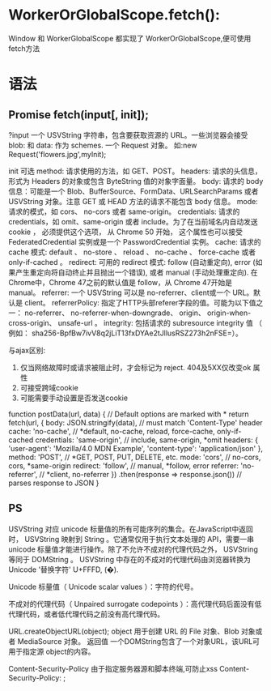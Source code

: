 # WorkerOrGlobalScope.fetch(): 
Window 和 WorkerGlobalScope 都实现了 WorkerOrGlobalScope,便可使用fetch方法

# 语法
## Promise<Response> fetch(input[, init]);

?input
  一个 USVString 字符串，包含要获取资源的 URL。一些浏览器会接受 blob: 和 data: 作为 schemes.
  一个 Request 对象。 如:new Request('flowers.jpg',myInit);

init 可选
  method: 请求使用的方法，如 GET、POST。
  headers: 请求的头信息，形式为 Headers 的对象或包含 ByteString 值的对象字面量。
  body: 请求的 body 信息：可能是一个 Blob、BufferSource、FormData、URLSearchParams 或者 USVString 对象。注意 GET 或 HEAD 方法的请求不能包含 body 信息。
  mode: 请求的模式，如 cors、 no-cors 或者 same-origin。
  credentials: 请求的 credentials，如 omit、same-origin 或者 include。为了在当前域名内自动发送 cookie ， 必须提供这个选项， 从 Chrome 50 开始， 这个属性也可以接受 FederatedCredential 实例或是一个 PasswordCredential 实例。
  cache:  请求的 cache 模式: default 、 no-store 、 reload 、 no-cache 、 force-cache 或者 only-if-cached 。
  redirect: 可用的 redirect 模式: follow (自动重定向), error (如果产生重定向将自动终止并且抛出一个错误), 或者 manual (手动处理重定向). 在Chrome中，Chrome 47之前的默认值是 follow，从 Chrome 47开始是 manual。
  referrer: 一个 USVString 可以是 no-referrer、client或一个 URL。默认是 client。
  referrerPolicy: 指定了HTTP头部referer字段的值。可能为以下值之一： no-referrer、 no-referrer-when-downgrade、 origin、 origin-when-cross-origin、 unsafe-url 。
  integrity: 包括请求的  subresource integrity 值 （ 例如： sha256-BpfBw7ivV8q2jLiT13fxDYAe2tJllusRSZ273h2nFSE=）。

与ajax区别:
  1. 仅当网络故障时或请求被阻止时，才会标记为 reject. 404及5XX仅改变ok 属性
  2. 可接受跨域cookie
  3. 可能需要手动设置是否发送cookie


function postData(url, data) {
  // Default options are marked with *
  return fetch(url, {
    body: JSON.stringify(data), // must match 'Content-Type' header
    cache: 'no-cache', // *default, no-cache, reload, force-cache, only-if-cached
    credentials: 'same-origin', // include, same-origin, *omit
    headers: {
      'user-agent': 'Mozilla/4.0 MDN Example',
      'content-type': 'application/json'
    },
    method: 'POST', // *GET, POST, PUT, DELETE, etc.
    mode: 'cors', // no-cors, cors, *same-origin
    redirect: 'follow', // manual, *follow, error
    referrer: 'no-referrer', // *client, no-referrer
  })
  .then(response => response.json()) // parses response to JSON
}












## PS
USVString 对应 unicode 标量值的所有可能序列的集合。在JavaScript中返回时， USVString 映射到 String 。它通常仅用于执行文本处理的 API，需要一串 unicode 标量值才能进行操作。除了不允许不成对的代理代码之外， USVString 等同于 DOMString 。 USVString 中存在的不成对的代理代码由浏览器转换为 Unicode '替换字符' U+FFFD, (�).

Unicode 标量值（ Unicode scalar values ）：字符的代号。

不成对的代理代码（ Unpaired surrogate codepoints ）：高代理代码后面没有低代理代码，或者低代理代码之前没有高代理代码。



URL.createObjectURL(object);
object
用于创建 URL 的 File 对象、Blob 对象或者 MediaSource 对象。​
返回值
一个DOMString包含了一个对象URL，该URL可用于指定源 object的内容。


Content-Security-Policy 
由于指定服务器源和脚本终端,可防止xss
Content-Security-Policy: <policy-directive>; <policy-directive>
